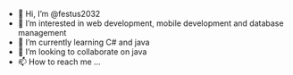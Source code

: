 - 👋 Hi, I’m @festus2032
- 👀 I’m interested in web development, mobile development and database management
- 🌱 I’m currently learning C# and java
- 💞️ I’m looking to collaborate on java 
- 📫 How to reach me ...

<!---
festus2032/festus2032 is a ✨ special ✨ repository because its `README.md` (this file) appears on your GitHub profile.
You can click the Preview link to take a look at your changes.
--->
